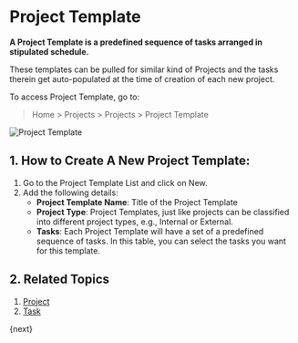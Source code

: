 <!-- add-breadcrumbs -->
# Project Template

**A Project Template is a predefined sequence of tasks arranged in stipulated schedule.**

These templates can be pulled for similar kind of Projects and the tasks therein get auto-populated at the time of creation of each new project.

To access Project Template, go to:

> Home > Projects > Projects > Project Template

<img class="screenshot" alt="Project Template" src="{{docs_base_url}}/v12/assets/img/project/projects-project-template.png">

## 1. How to Create A New Project Template:

  1. Go to the Project Template List and click on New.
  2. Add the following details:
      * **Project Template Name**: Title of the Project Template
      * **Project Type**: Project Templates, just like projects can be classified into different project types, e.g., Internal or External.
      * **Tasks**: Each Project Template will have a set of a predefined sequence of tasks. In this table, you can select the tasks you want for this template.

## 2. Related Topics
  1. [Project](/docs/v12/user/manual/en/projects/project)
  2. [Task](/docs/v12/user/manual/en/projects/tasks)

{next}